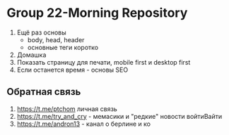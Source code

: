 # Group 22-Morning Repository

1. Ещё раз основы
    - body, head, header
    - основные теги коротко
2. Домашка
3. Показать страницу для печати, mobile first и desktop first
4. Если останется время - основы SEO


















## Обратная связь

1. https://t.me/ptchom личная связь
2. https://t.me/try_and_cry - мемасики и "редкие" новости войтиВайти
3. https://t.me/andron13 - канал о берлине и ко